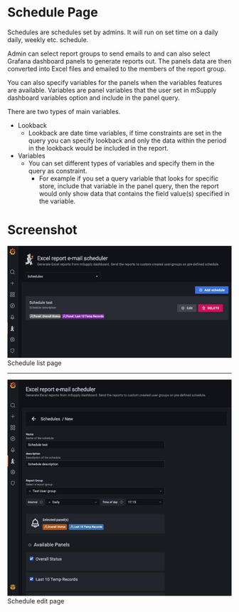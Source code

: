 # Schedule Page

Schedules are schedules set by admins. It will run on set time on a daily daily, weekly etc. schedule.

Admin can select report groups to send emails to and can also select Grafana dashboard panels to generate reports out. The panels data are then converted into Excel files and emailed to the members of the report group.

You can also specify variables for the panels when the variables features are available. Variables are panel variables that the user set in mSupply dashboard variables option and include in the panel query.

There are two types of main variables.

- Lookback
  - Lookback are date time variables, if time constraints are set in the query you can specify lookback and only the data within the period in the lookback would be included in the report.
- Variables
  - You can set different types of variables and specify them in the query as constraint.
    - For example if you set a query variable that looks for specific store, include that variable in the panel query, then the report would only show data that contains the field value(s) specified in the variable.

# Screenshot

![Schedule](./screenshots/schedule.jpg)
Schedule list page

---

![Schedule edit](./screenshots/schedule%20edit.jpg)
Schedule edit page
